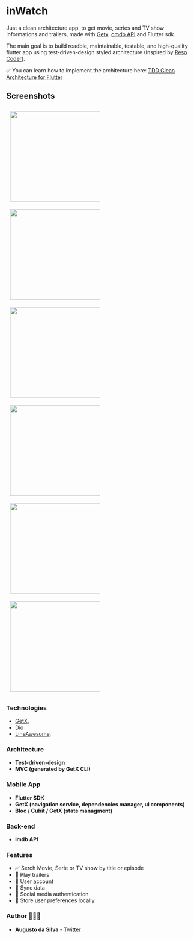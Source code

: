 # inWatch

Just a clean architecture app, to get movie, series and TV show informations and trailers, made with [Getx](https://pub.dev/packages/get), [omdb API](http://www.omdbapi.com/) and Flutter sdk.

The main goal is to build readble, maintainable, testable, and high-quality flutter app using test-driven-design styled architecture (Inspired by [Reso Coder](https://resocoder.com/)).

✅ You can learn how to implement the architecture here: [TDD Clean Architecture for Flutter](https://github.com/ResoCoder/flutter-tdd-clean-architecture-course)

## Screenshots

<img src="screenshots/print (2).png" width="240px" style="margin:10px;"> 
<img src="screenshots/print (5).png" width="240px" style="margin:10px;"> 
<img src="screenshots/print (1).png" width="240px" style="margin:10px;"> 
<img src="screenshots/print (4).png" width="240px" style="margin:10px;"> 
<img src="screenshots/print (3).png" width="240px" style="margin:10px;"> 
<img src="screenshots/print (6).png" width="240px" style="margin:10px;"> 

### Technologies
- [GetX](https://pub.dev/packages/get), 
- [Dio](https://pub.dev/packages/dio)
- [LineAwesome](https://icons8.com/line-awesome), 
 
### Architecture
- **Test-driven-design**
- **MVC (generated by GetX CLI)**

### Mobile App
- **Flutter SDK**
- **GetX (navigation service, dependencies manager, ui components)**
- **Bloc / Cubit / GetX (state managment)**

### Back-end
- **imdb API** 

### Features
- ✅ Serch Movie, Serie or TV show by title or episode
- 🚧 Play trailers
- 🚧 User account
- 🚧 Sync data
- 🚧 Social media authentication
- 🚧 Store user preferences locally


### Author 👨🏽‍💻
-   **Augusto da Silva** - [Twitter](https://twitter.com/carllos_4)

